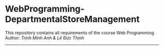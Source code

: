 # WebProgramming-DepartmentalStoreManagement
This repository contains all requirements of the course Web Programming. 
<br/>
Author: <i>Trịnh Minh Anh & Lê Đức Thịnh<i/>
<hr/>
